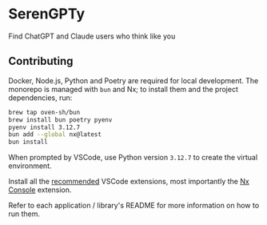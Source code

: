 # SerenGPTy

Find ChatGPT and Claude users who think like you

## Contributing

Docker, Node.js, Python and Poetry are required for local development. The monorepo is managed with `bun` and Nx; to install them and the project dependencies, run:

```bash
brew tap oven-sh/bun
brew install bun poetry pyenv
pyenv install 3.12.7
bun add --global nx@latest
bun install
```

When prompted by VSCode, use Python version `3.12.7` to create the virtual environment.

Install all the [recommended](.vscode/extensions.json) VSCode extensions, most importantly the [Nx Console](https://marketplace.visualstudio.com/items?itemName=nrwl.angular-console) extension.

Refer to each application / library's README for more information on how to run them.
